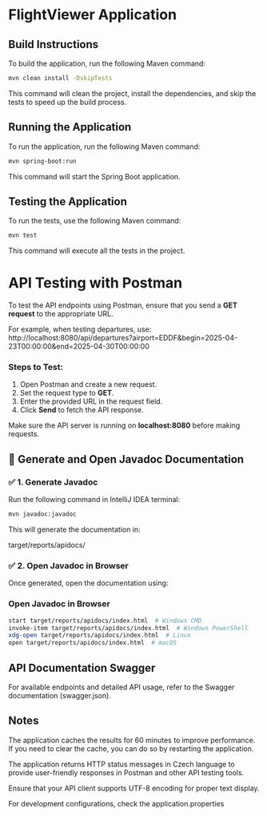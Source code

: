 # FlightViewer Application

## Build Instructions
To build the application, run the following Maven command:

```sh
mvn clean install -DskipTests
```
This command will clean the project, install the dependencies, and skip the tests to speed up the build process.

## Running the Application

To run the application, run the following Maven command:

```sh
mvn spring-boot:run
``` 

This command will start the Spring Boot application.

## Testing the Application

To run the tests, use the following Maven command:

```sh
mvn test
``` 

This command will execute all the tests in the project.

# API Testing with Postman

To test the API endpoints using Postman, ensure that you send a **GET request** to the appropriate URL.

For example, when testing departures, use:
http://localhost:8080/api/departures?airport=EDDF&begin=2025-04-23T00:00:00&end=2025-04-30T00:00:00

### Steps to Test:
1. Open Postman and create a new request.
2. Set the request type to **GET**.
3. Enter the provided URL in the request field.
4. Click **Send** to fetch the API response.

Make sure the API server is running on **localhost:8080** before making requests.

## 📖 Generate and Open Javadoc Documentation

### ✅ 1. Generate Javadoc
Run the following command in IntelliJ IDEA terminal:

```sh
mvn javadoc:javadoc
```

This will generate the documentation in:

target/reports/apidocs/

### ✅ 2. Open Javadoc in Browser

Once generated, open the documentation using:

### Open Javadoc in Browser

```sh
start target/reports/apidocs/index.html  # Windows CMD
invoke-item target/reports/apidocs/index.html  # Windows PowerShell
xdg-open target/reports/apidocs/index.html  # Linux
open target/reports/apidocs/index.html  # macOS
```

## API Documentation Swagger

For available endpoints and detailed API usage, refer to the Swagger documentation (swagger.json).

## Notes

The application caches the results for 60 minutes to improve performance. If you need to clear the cache, you can do so by restarting the application.

The application returns HTTP status messages in Czech language to provide user-friendly responses in Postman and other API testing tools.

Ensure that your API client supports UTF-8 encoding for proper text display.

For development configurations, check the application.properties